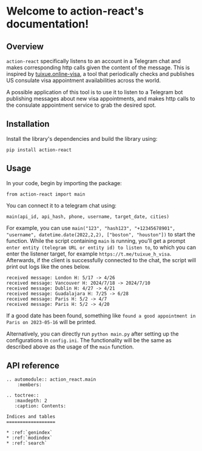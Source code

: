 # Welcome to action-react's documentation!

## Overview
`action-react` specifically listens to an account in a Telegram chat and makes corresponding http calls given the content of the message. This is inspired by [tuixue.online-visa](https://github.com/Trinkle23897/tuixue.online-visa), a tool that periodically checks and publishes US consulate visa appointment availabilities across the world.

A possible application of this tool is to use it to listen to a Telegram bot publishing messages about new visa appointments, and makes http calls to the consulate appointment service to grab the desired spot.

## Installation
Install the library's dependencies and build the library using:

`pip install action-react`

## Usage
In your code, begin by importing the package:

`from action-react import main`

You can connect it to a telegram chat using:

`main(api_id, api_hash, phone, username, target_date, cities)`

For example, you can use `main("123", "hash123", "+12345678901", "username", datetime.date(2022,2,2), ["boston", "houston"])` to start the function. While the script containing `main` is running, you'll get a prompt `enter entity (telegram URL or entity id) to listen to`, to which you can enter the listener target, for example `https://t.me/tuixue_h_visa`. Afterwards, if the client is successfully connected to the chat, the script will print out logs like the ones below.

```
received message: London H: 5/17 -> 4/26
received message: Vancouver H: 2024/7/18 -> 2024/7/10
received message: Dublin H: 4/27 -> 4/21
received message: Guadalajara H: 7/25 -> 6/28
received message: Paris H: 5/2 -> 4/7
received message: Paris H: 5/2 -> 4/20
```

If a good date has been found, something like `found a good appointment in Paris on 2023-05-16` will be printed.

Alternatively, you can directly run `python main.py` after setting up the configurations in `config.ini`. The functionality will be the same as described above as the usage of the `main` function.

## API reference

```eval_rst
.. automodule:: action_react.main
    :members:

.. toctree::
   :maxdepth: 2
   :caption: Contents:

Indices and tables
==================

* :ref:`genindex`
* :ref:`modindex`
* :ref:`search`
```
